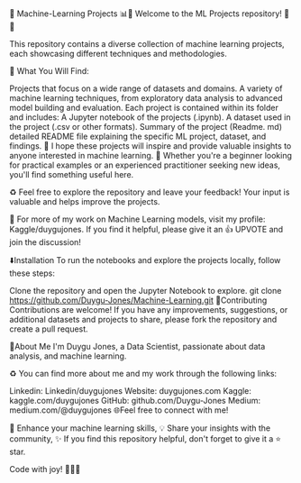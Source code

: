 🤖 Machine-Learning Projects 📊🚀
Welcome to the ML Projects repository! 🎉🎈

This repository contains a diverse collection of machine learning projects, each showcasing different techniques and methodologies.

🚨 What You Will Find:

Projects that focus on a wide range of datasets and domains.
A variety of machine learning techniques, from exploratory data analysis to advanced model building and evaluation.
Each project is contained within its folder and includes:
A Jupyter notebook of the projects (.ipynb).
A dataset used in the project (.csv or other formats).
Summary of the project (Readme. md) detailed README file explaining the specific ML project, dataset, and findings.
🎈 I hope these projects will inspire and provide valuable insights to anyone interested in machine learning.
💫 Whether you're a beginner looking for practical examples or an experienced practitioner seeking new ideas, you'll find something useful here.

♻️ Feel free to explore the repository and leave your feedback! Your input is valuable and helps improve the projects.

🤖 For more of my work on Machine Learning models, visit my profile: Kaggle/duygujones.
If you find it helpful, please give it an 👍 UPVOTE and join the discussion!

⬇️Installation
To run the notebooks and explore the projects locally, follow these steps:

Clone the repository and open the Jupyter Notebook to explore.
 git clone https://github.com/Duygu-Jones/Machine-Learning.git
🤝Contributing
Contributions are welcome! If you have any improvements, suggestions, or additional datasets and projects to share, please fork the repository and create a pull request.


🌱About Me
I'm Duygu Jones, a Data Scientist, passionate about data analysis, and machine learning.

♻️ You can find more about me and my work through the following links:

Linkedin: Linkedin/duygujones
Website: duygujones.com
Kaggle: kaggle.com/duygujones
GitHub: github.com/Duygu-Jones
Medium: medium.com/@duygujones
🌐Feel free to connect with me!


🎯 Enhance your machine learning skills,
💡 Share your insights with the community,
✨ If you find this repository helpful, don't forget to give it a ⭐ star.

Code with joy! 👩‍💻✨
